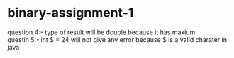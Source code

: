 # binary-assignment-1
question 4:- type of result will be double because it has maxium <br>
questin 5:- int $ = 24 will not give any error because $ is a valid charater in java
